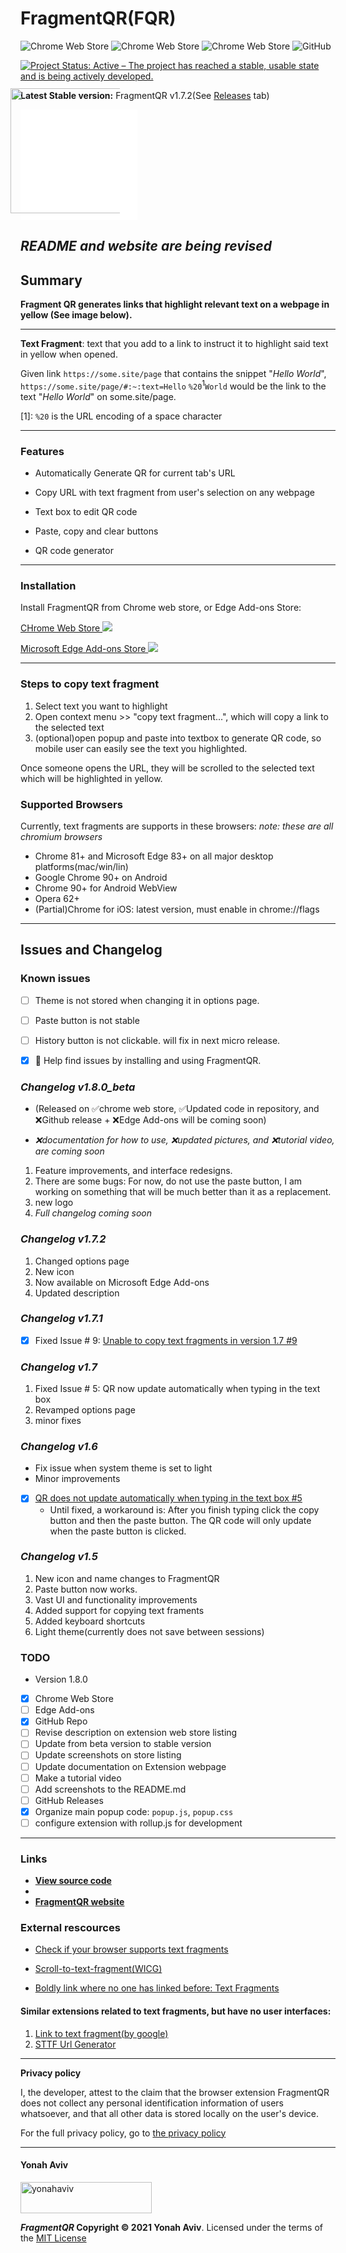 
<h1> FragmentQR(FQR)</h1>

![Chrome Web Store](https://img.shields.io/chrome-web-store/users/cabodnfakameckfbbgkciiifempglloj)
![Chrome Web Store](https://img.shields.io/chrome-web-store/v/cabodnfakameckfbbgkciiifempglloj)
![Chrome Web Store](https://img.shields.io/chrome-web-store/stars/cabodnfakameckfbbgkciiifempglloj)
![GitHub](https://img.shields.io/github/license/y330/FragmentQR)

[![Project Status: Active – The project has reached a stable, usable state and is being actively developed.](https://www.repostatus.org/badges/latest/active.svg)](https://www.repostatus.org/#active)

__Latest Stable version:__ FragmentQR v1.7.2(See [Releases](../../releases) tab)

<button style="color: blue; background: white 0%;border-radius: 1px; border: 0px">
<a href="https://bit.ly/GetFragmentedQR" class="btn" title="Get it on the Chrome Web Store"><img src="../../ .png" width="200px"style="margin: -35px 10px 10px -35px; vertical-align: bottom" ></a>
</button>

## *README and website are being revised*



## Summary

**Fragment QR generates links that highlight relevant text on a webpage in yellow (See image below).**

____
 **Text Fragment**: text that you add to a link to instruct it to highlight said text in yellow when opened.
 
Given link 
`https://some.site/page`
that contains the snippet "_Hello World_", `https://some.site/page/#:~:text=Hello` `%20`<sup>1</sup>`World`  would be the link to the text "_Hello World_" on some.site/page.

[1]: `%20` is the URL encoding of a space character

----

### Features

+ Automatically Generate QR for current tab's URL
+ Copy URL with text fragment from user's selection on any webpage

+ Text box to edit QR code
+ Paste, copy and clear buttons
+ QR code generator

____
### Installation

Install FragmentQR from Chrome web store, or Edge Add-ons Store:

[CHrome Web Store ![](https://static.wikia.nocookie.net/logopedia/images/c/c5/Google_Chrome_Web_Store_icon_2015.svg/revision/latest/top-crop/width/25/height/25?cb=20190930194931)](https://chrome.google.com/webstore/detail/fragmentqr/cabodnfakameckfbbgkciiifempglloj/) 

[Microsoft Edge Add-ons Store ![](https://avatars0.githubusercontent.com/u/11354582?s=25&v=4)](https://microsoftedge.microsoft.com/addons/detail/fragmentqr/jbghofoedadhaaepolpeoepofdbckfni)



____
### Steps to copy text fragment
1. Select text you want to highlight
2. Open context menu >> "copy text fragment...", which will copy a link to the selected text
3. (optional)open popup and paste into textbox to generate QR code, so mobile user can easily see the text you highlighted.

Once someone opens the URL, they will be scrolled to the selected text which will be highlighted in yellow.

### Supported Browsers

Currently, text fragments are supports in these browsers:
*note: these are all chromium browsers*
 - Chrome 81+ and Microsoft Edge 83+ on all major desktop platforms(mac/win/lin)
 - Google Chrome 90+ on Android
 - Chrome 90+ for Android WebView
 - Opera 62+
 - (Partial)Chrome for iOS: latest version, must enable in chrome://flags


____


## Issues and Changelog

### Known issues 
 - [ ] Theme is not stored when changing it in options page.
 - [ ] Paste button is not stable
 - [ ] History button is not clickable. will fix in next micro release.
 - [X] 🔎 Help find issues by installing and using FragmentQR. 


### _Changelog v1.8.0_beta_ 
- (Released on ✅chrome web store, ✅Updated code in repository, and ❌Github release + ❌Edge Add-ons will be coming soon)

-  _❌documentation for how to use, ❌updated pictures, and ❌tutorial video, are coming soon_
1. Feature improvements, and interface redesigns.
2. There are some bugs: For now, do not use the paste button, I am working on something that will be much better than it as a replacement.
3. new logo
4. _Full changelog coming soon_



### _Changelog v1.7.2_

1. Changed options page
2. New icon
3. Now available on Microsoft Edge Add-ons
4. Updated description


### _Changelog v1.7.1_

   - [X] Fixed Issue # 9: [Unable to copy text fragments in version 1.7 #9](https://github.com/y330/FragmentQR/issues/9)


### _Changelog v1.7_

1. Fixed Issue # 5: QR now update automatically when typing in the text box
2. Revamped options page
3. minor fixes


### _Changelog v1.6_

   - Fix issue when system theme is set to light</li>
   - Minor improvements

   - [X] [QR does not update automatically when typing in the text box #5](https://github.com/y330/FragmentQR/issues/5#issue-720348982)
      - Until fixed, a workaround is: After you finish typing click the copy button and then the paste button. The QR code will only update when the paste button is clicked.


### _Changelog v1.5_

 <ol>
  <li>New icon and name changes to FragmentQR</li>
  <li>Paste button now works.</li>
  <li>Vast UI and functionality improvements</li>
  <li>Added support for copying text framents</li>
  <li>Added keyboard shortcuts</li>
  <li>Light theme(currently does not save between sessions)</li>
 </ol>


### TODO

 - Version 1.8.0
 - [X] Chrome Web Store
 - [ ] Edge Add-ons
 - [X] GitHub Repo
 - [ ] Revise description on extension web store listing 
 - [ ] Update from beta version to stable version
 - [ ] Update screenshots on store listing
 - [ ] Update documentation on Extension webpage
 - [ ] Make a tutorial video
 - [ ] Add screenshots to the README.md
 - [ ] GitHub Releases
 - [X] Organize main popup code: `popup.js`, `popup.css`
- [ ] configure extension with rollup.js for development
----

### Links

- [**View source code**](https://github.com/y330/FragmentQR/tree/master/FragmentQR)
- 
- [**FragmentQR website**](https://y330.github.io/FragmentQR)


### External rescources
- [Check if your browser supports text fragments](https://caniuse.com/url-scroll-to-text-fragment)

- [Scroll-to-text-fragment(WICG)](https://wicg.github.io/scroll-to-text-fragment/)

- [Boldly link where no one has linked before: Text Fragments](https://web.dev/text-fragments/#:~:text=Boldly%20link%20where%20no%20one%20has%20linked%20before:%20Text%20Fragments)

#### Similar extensions related to text fragments, but have no user interfaces:

 1. [Link to text fragment(by google)](https://chrome.google.com/webstore/detail/link-to-text-fragment/pbcodcjpfjdpcineamnnmbkkmkdpajjg)
 2. [STTF Url Generator](https://chrome.google.com/webstore/detail/sttf-url-generator/mlihnffnlcfgjkkmigdgahgpfpfddafo)


 ----




**Privacy policy**

I, the developer, attest to the claim that the browser extension FragmentQR does not collect any personal identification information of users whatsoever, and that all other data is stored locally on the user's device.

For the full privacy policy, go to [the privacy policy](https://raw.githubusercontent.com/y330/FragmentQR/master/PRIVACY_POLICY.html)



----

#### Yonah Aviv
  <p><a href="https://www.buymeacoffee.com/yonahaviv"> <img align="center" src="https://cdn.buymeacoffee.com/buttons/v2/default-green.png" height="50" width="210" alt="yonahaviv" /></a></p>




**_FragmentQR_ 
Copyright © 2021 Yonah Aviv**. Licensed under the terms of the [MIT License](https://raw.githubusercontent.com/y330/FragmentQR/master/LICENSE)
